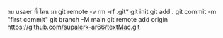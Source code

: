 ลบ usaer ที่ โคน มา
git remote -v
rm -rf .git*
git init
git add .
git commit -m "first commit"
git branch -M main
git remote add origin https://github.com/supalerk-ar66/textMac.git

